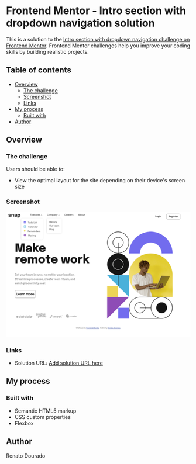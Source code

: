 # Frontend Mentor - Intro section with dropdown navigation solution

This is a solution to the [Intro section with dropdown navigation challenge on Frontend Mentor](https://www.frontendmentor.io/challenges/intro-section-with-dropdown-navigation-ryaPetHE5). Frontend Mentor challenges help you improve your coding skills by building realistic projects. 

## Table of contents

- [Overview](#overview)
  - [The challenge](#the-challenge)
  - [Screenshot](#screenshot)
  - [Links](#links)
- [My process](#my-process)
  - [Built with](#built-with)
- [Author](#author)


## Overview

### The challenge

Users should be able to:

- View the optimal layout for the site depending on their device's screen size


### Screenshot
![](screeshot-intro-section.png)



### Links

- Solution URL: [Add solution URL here](https://your-solution-url.com)

## My process

### Built with

- Semantic HTML5 markup
- CSS custom properties
- Flexbox

## Author

Renato Dourado
